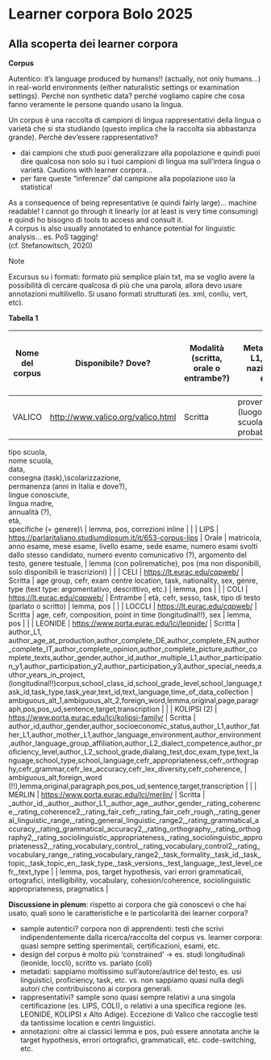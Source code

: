 # Learner corpora Bolo 2025

## Alla scoperta dei learner corpora

**Corpus**

Autentico: it’s language produced by humans!! (actually, not only humans...) in real-world environments (either naturalistic settings or examination settings). Perché non synthetic data? perché vogliamo capire che cosa fanno veramente le persone quando usano la lingua.

Un corpus è una raccolta di campioni di lingua rappresentativi della lingua o varietà che si sta studiando (questo implica che la raccolta sia abbastanza grande). Perché dev’essere rappresentativo?

* dai campioni che studi puoi generalizzare alla popolazione e quindi puoi dire qualcosa non solo su i tuoi campioni di lingua ma sull’intera lingua o varietà. Cautions with learner corpora… 
* per fare queste “inferenze” dal campione alla popolazione uso la statistica!

As a consequence of being representative (e quindi fairly large)... machine readable! I cannot go through it linearly (or at least is very time consuming) e quindi ho bisogno di tools to access and consult it.\
A corpus is also usually annotated to enhance potential for linguistic analysis… es. PoS tagging!\
(cf. Stefanowitsch, 2020)

>[!NOTE]
> Excursus su i formati: formato più semplice plain txt, ma se voglio avere la possibilità di cercare qualcosa di più che una parola, allora devo usare annotazioni multilivello. Si usano formati strutturati (es. xml, conllu, vert, etc).

**Tabella 1**

| Nome del corpus | Disponibile? Dove?                                         | Modalità (scritta, orale o entrambe?) | Metadati (es. L1, CEFR, nazionalità, etc.)                                                                                                                                                                                                                                                                                                                                                                                                                                                                                                                                                                                         | Annotazioni (lemma, pos, dependencies, target hypothesis, errori)                                                   |                                                                                                                                                                    |
|-----------------|------------------------------------------------------------|---------------------------------------|------------------------------------------------------------------------------------------------------------------------------------------------------------------------------------------------------------------------------------------------------------------------------------------------------------------------------------------------------------------------------------------------------------------------------------------------------------------------------------------------------------------------------------------------------------------------------------------------------------------------------------|---------------------------------------------------------------------------------------------------------------------|--------------------------------------------------------------------------------------------------------------------------------------------------------------------|
| VALICO          | http://www.valico.org/valico.html                          | Scritta                               | provenienza (luogo della scuola, probabilmente),\
tipo scuola,\
nome scuola,\
data,\
consegna (task),\scolarizzazione,\
permanenza (anni in Italia e dove?),\
lingue conosciute,\
lingua madre,\
annualità (?),\
età,\
specifiche (= genere)\                                                                                                                                                                                                                                                                                                                                                                                                | lemma, pos, correzioni inline                                                                                       |                                                                                                                                                                    |
| LIPS            | https://parlaritaliano.studiumdipsum.it/it/653-corpus-lips | Orale                                 | matricola, anno esame, mese esame, livello esame, sede esame, numero esami svolti dallo stesso candidato, numero evento comunicativo (?), argomento del testo, genere testuale,                                                                                                                                                                                                                                                                                                                                                                                                                                                    | lemma (con polirematiche), pos (ma non disponibili, solo disponibili le trascrizioni)                               |                                                                                                                                                                    |
| CELI            | https://lt.eurac.edu/cqpweb/                               | Scritta                               | age group, cefr, exam centre location, task, nationality, sex, genre, type (text type: argomentativo, descrittivo, etc.)                                                                                                                                                                                                                                                                                                                                                                                                                                                                                                           | lemma, pos                                                                                                          |                                                                                                                                                                    |
| COLI            | https://lt.eurac.edu/cqpweb/                               | Entrambe                              | età, cefr, sesso, task, tipo di testo (parlato o scritto)                                                                                                                                                                                                                                                                                                                                                                                                                                                                                                                                                                          | lemma, pos                                                                                                          |                                                                                                                                                                    |
| LOCCLI          | https://lt.eurac.edu/cqpweb/                               | Scritta                               | age, cefr, composition, point in time (longitudinal!!), sex                                                                                                                                                                                                                                                                                                                                                                                                                                                                                                                                                                        | lemma, pos                                                                                                          |                                                                                                                                                                    |
| LEONIDE         | https://www.porta.eurac.edu/lci/leonide/                   | Scritta                               | author_L1, author_age_at_production,author_complete_DE,author_complete_EN,author_complete_IT,author_complete_opinion,author_complete_picture,author_complete_texts,author_gender,author_id,author_multiple_L1,author_participation_y1,author_participation_y2,author_participation_y3,author_special_needs,author_years_in_project,(longitudinal!!)corpus,school_class_id,school_grade_level,school_language,task_id,task_type,task_year,text_id,text_language,time_of_data_collection                                                                                                                                             | ambiguous_alt_1,ambiguous_alt_2,foreign_word,lemma,original,page,paragraph,pos,pos_ud,sentence,target,transcription |                                                                                                                                                                    |
| KOLIPSI (2)     | https://www.porta.eurac.edu/lci/kolipsi-family/            | Scritta                               | author_id,author_gender,author_socioeconomic_status,author_L1,author_father_L1,author_mother_L1,author_language_environment,author_environment,author_language_group_affiliation,author_L2_dialect_competence,author_proficiency_level,author_L2_school_grade,dialang_test,doc,exam_type,text_language,school_type,school_language,cefr_appropriateness,cefr_orthography,cefr_grammar,cefr_lex_accuracy,cefr_lex_diversity,cefr_coherence,                                                                                                                                                                                         | ambiguous_alt,foreign_word (!!),lemma,original,paragraph,pos,pos_ud,sentence,target,transcription                   |                                                                                                                                                                    |
| MERLIN          | https://www.porta.eurac.edu/lci/merlin/                    | Scritta                               | _author_id,_author,_author_L1,_author_age,_author_gender,_rating_coherence,_rating_coherence2,_rating_fair_cefr,_rating_fair_cefr_rough,_rating_general_linguistic_range,_rating_general_linguistic_range2,_rating_grammatical_accuracy,_rating_grammatical_accuracy2,_rating_orthography,_rating_orthography2,_rating_sociolinguistic_appropriateness,_rating_sociolinguistic_appropriateness2,_rating_vocabulary_control,_rating_vocabulary_control2,_rating_vocabulary_range,_rating_vocabulary_range2,_task_formality,_task_id,_task_topic,_task_topic_en,_task_type,_task_versions,_test_language,_test_level_cefr,_text_type |                                                                                                                     | lemma, pos, target hypothesis, vari errori grammaticali, ortografici, intelligibility, vocabulary, cohesion/coherence, sociolinguistic appropriateness, pragmatics |

**Discussione in plenum**: rispetto ai corpora che già conoscevi o che hai usato, quali sono le caratteristiche e le particolarità dei learner corpora? 

* sample autentici? corpora non di apprendenti: testi che scrivi indipendentemente dalla ricerca/raccolta del corpus vs. learner corpora: quasi sempre setting sperimentali, certificazioni, esami, etc.
* design del corpus è molto più ‘constrained’ -> es. studi longitudinali (leonide, loccli), scritto vs. parlato (coli)
* metadati: sappiamo moltissimo sull’autore/autrice del testo, es. usi linguistici, proficiency, task, etc. vs. non sappiamo quasi nulla degli autori che contribuiscono ai corpora generali.
* rappresentativi? sample sono quasi sempre relativi a una singola certificazione (es. LIPS, COLI), o relativi a una specifica regione (es. LEONIDE, KOLIPSI x Alto Adige). Eccezione di Valico che raccoglie testi da tantissime location e centri linguistici.
* annotazioni: oltre ai classici lemma e pos, può essere annotata anche la target hypothesis, errori ortografici, grammaticali, etc. code-switching, etc.
